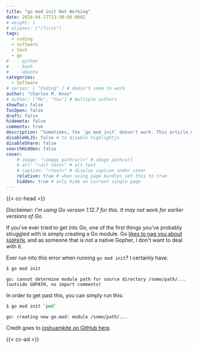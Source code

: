 ```yaml
---
title: "go mod init Not Working"
date: 2020-04-17T13:30:00.000Z
# weight: 1
# aliases: ["/first"]
tags:
  - coding
  - software
  - tech
  - go
#   - python
#   - bash
#   - ubuntu
categories:
  - Software
# series: [ "Coding" ] # doesn't seem to work
author: "Charles M. Knox"
# author: ["Me", "You"] # multiple authors
showToc: false
TocOpen: false
draft: false
hidemeta: false
comments: true
description: "Sometimes, the `go mod init` doesn't work. This article might help."
disableHLJS: false # to disable highlightjs
disableShare: false
searchHidden: false
cover:
    # image: "<image path/url>" # image path/url
    # alt: "<alt text>" # alt text
    # caption: "<text>" # display caption under cover
    relative: true # when using page bundles set this to true
    hidden: true # only hide on current single page
---
```


{{< cc-head >}}

_Disclaimer: I'm using Go version 1.12.7 for this. It may not work for earlier versions of Go._

If you've ever tried to get into Go, one of the first things you've probably struggled with is simply creating a Go module. Go [likes to nag you about `$GOPATH`](https://github.com/golang/go/wiki/GOPATH), and as someone that is not a native Gopher, I don't want to deal with it.

Ever run into this error when running `go mod init`? I certainly have.

```bash
$ go mod init
```

```
go: cannot determine module path for source directory /some/path/... (outside GOPATH, no import comments)
```

In order to get past this, you can simply run this:

```bash
$ go mod init `pwd`
```

```
go: creating new go.mod: module /some/path/...
```

Credit goes to [joshuamkite on GitHub here](https://github.com/golang/go/issues/27951#issuecomment-482993268).

{{< cc-ad >}}
